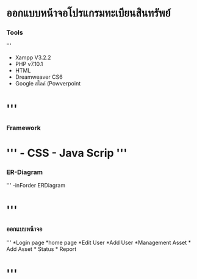 # ออกแบบหน้าจอโปรแกรมทะเบียนสินทรัพย์
### Tools
'''
 - Xampp V3.2.2
 - PHP v7.10.1
 - HTML
 - Dreamweaver CS6
 - Google สไลค์ (Powverpoint

'''
===
### Framework
'''
	- CSS
	- Java Scrip
'''
===
### ER-Diagram
'''
	-inForder ERDiagram

'''
===
### ออกแบบหน้าจอ
'''
	*Login page
	*home page
	*Edit User
	*Add User
	*Management Asset
	* Add Asset
	* Status
	* Report

'''
===